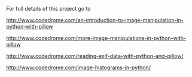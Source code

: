 For full details of this project go to

http://www.codedrome.com/an-introduction-to-image-manipulation-in-python-with-pillow

http://www.codedrome.com/more-image-manipulations-in-python-with-pillow

http://www.codedrome.com/reading-exif-data-with-python-and-pillow/

http://www.codedrome.com/image-histograms-in-python/
